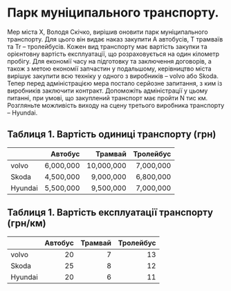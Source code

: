 Парк муніципального транспорту.
=======================

Мер міста Х, Володя Скічко, вирішив оновити парк муніципального
транспорту. Для цього він видає наказ закупити A автобусів,
T трамваїв та Tr – тролейбусів.
Кожен вид транспорту має вартість закупки та орієнтовну вартість експлуатації,
що розраховується на один кілометр пробігу.
Для економії часу на підготовку та заключення договорів,
а також з метою економії запчастин у подальшому, керівництво
міста вирішує закупити всю техніку у одного з виробників – volvo або Skoda.
Тепер перед адміністрацією мера постало серйозне запитання, з ким із виробників заключити контракт.
Допоможіть адміністрації у цьому питанні, при умові, що закуплений транспорт має пройти N тис км.
Розгляньте можливість виходу на сцену третього виробника транспорту – Hyundai.

## Таблиця 1. Вартість одиниці транспорту (грн)
| 		      |  Автобус 	 |    Трамвай | 	Тролейбус |
|---------|-----------:|-----------:|-----------:|
| volvo   | 6,000,000	 | 10,000,000 |  7,000,000 |
| Skoda   | 4,500,000	 |  9,000,000 |  6,800,000 |
| Hyundai |  5,500,000 | 	9,500,000 |  7,000,000 |

## Таблиця 1. Вартість експлуатації транспорту (грн/км)

| 		      | Автобус 	 | Трамвай | 	Тролейбус |
|---------|----------:|--------:|-----------:|
| volvo   |       20	 |       7 |         13 |
| Skoda   |       25	 |       8 |         12 |
| Hyundai |        20 |      	6 |         11 |
